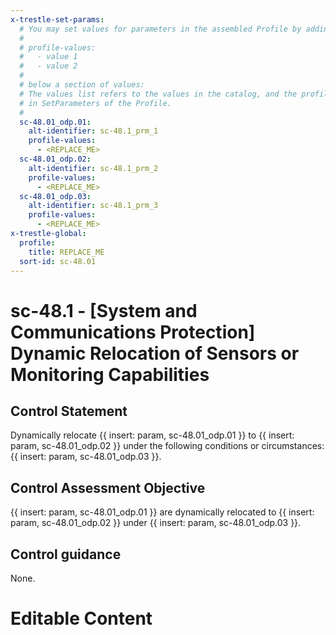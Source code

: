 ```yaml
---
x-trestle-set-params:
  # You may set values for parameters in the assembled Profile by adding
  #
  # profile-values:
  #   - value 1
  #   - value 2
  #
  # below a section of values:
  # The values list refers to the values in the catalog, and the profile-values represent values
  # in SetParameters of the Profile.
  #
  sc-48.01_odp.01:
    alt-identifier: sc-48.1_prm_1
    profile-values:
      - <REPLACE_ME>
  sc-48.01_odp.02:
    alt-identifier: sc-48.1_prm_2
    profile-values:
      - <REPLACE_ME>
  sc-48.01_odp.03:
    alt-identifier: sc-48.1_prm_3
    profile-values:
      - <REPLACE_ME>
x-trestle-global:
  profile:
    title: REPLACE_ME
  sort-id: sc-48.01
---
```


# sc-48.1 - \[System and Communications Protection\] Dynamic Relocation of Sensors or Monitoring Capabilities

## Control Statement

Dynamically relocate {{ insert: param, sc-48.01_odp.01 }} to {{ insert: param, sc-48.01_odp.02 }} under the following conditions or circumstances: {{ insert: param, sc-48.01_odp.03 }}.

## Control Assessment Objective

{{ insert: param, sc-48.01_odp.01 }} are dynamically relocated to {{ insert: param, sc-48.01_odp.02 }} under {{ insert: param, sc-48.01_odp.03 }}.

## Control guidance

None.

# Editable Content

<!-- Make additions and edits below -->
<!-- The above represents the contents of the control as received by the profile, prior to additions. -->
<!-- If the profile makes additions to the control, they will appear below. -->
<!-- The above markdown may not be edited but you may edit the content below, and/or introduce new additions to be made by the profile. -->
<!-- If there is a yaml header at the top, parameter values may be edited. Use --set-parameters to incorporate the changes during assembly. -->
<!-- The content here will then replace what is in the profile for this control, after running profile-assemble. -->
<!-- The current profile has no added parts for this control, but you may add new ones here. -->
<!-- Each addition must have a heading either of the form ## Control my_addition_name -->
<!-- or ## Part a. (where the a. refers to one of the control statement labels.) -->
<!-- "## Control" parts are new parts added after the statement part. -->
<!-- "## Part" parts are new parts added into the top-level statement part with that label. -->
<!-- Subparts may be added with nested hash levels of the form ### My Subpart Name -->
<!-- underneath the parent ## Control or ## Part being added -->
<!-- See https://ibm.github.io/compliance-trestle/tutorials/ssp_profile_catalog_authoring/ssp_profile_catalog_authoring for guidance. -->
